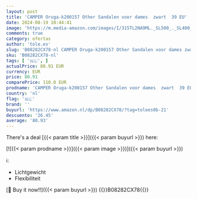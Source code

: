```yaml
---
layout: post
title: 'CAMPER Oruga-k200157 Other Sandalen voor dames  zwart  39 EU'
date: 2024-08-19 10:44:41
image: 'https://m.media-amazon.com/images/I/315TL2NA9ML._SL500_._SL400_.jpg'
comments: true
category: ofertas
author: 'tole.es'
slug: 'B08282CX78-nl CAMPER Oruga-k200157 Other Sandalen voor dames zwart 39 EU'
sku: 'B08282CX78-nl'
tags: [ '🇳🇱', ]
actualPrice: 80.91 EUR
currency: EUR
price: 80.91
comparePrice: 110.0 EUR
prodname: 'CAMPER Oruga-k200157 Other Sandalen voor dames  zwart  39 EU'
country: 'nl'
flag: '🇳🇱'
brand: ''
buyurl: 'https://www.amazon.nl/dp/B08282CX78/?tag=tolees0b-21'
descuento: '26.45'
average: '80.93'
---
```


There's a deal [{{< param title >}}]({{< param buyurl >}})  here:

[![{{< param prodname >}}]({{< param image >}})]({{< param buyurl >}})

ℹ️:

- Lichtgewicht
- Flexibiliteit

[🛒 Buy it now!!]({{< param buyurl >}})
{{<world>}}B08282CX78{{</world>}}
